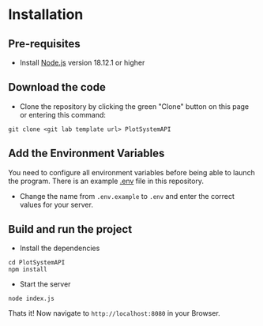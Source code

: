 # Installation

## Pre-requisites
- Install [Node.js](https://nodejs.org/en/) version 18.12.1 or higher

## Download the code
- Clone the repository by clicking the green "Clone" button on this page or entering this command:
```
git clone <git lab template url> PlotSystemAPI
```

## Add the Environment Variables
You need to configure all environment variables before being able to launch the program. There is an example [.env](https://github.com/MineFact/PlotSystemAPI/blob/master/.env.example) file in this repository.
- Change the name from `.env.example` to `.env` and enter the correct values for your server.


## Build and run the project
- Install the dependencies
```
cd PlotSystemAPI
npm install
```

- Start the server
```
node index.js
```

Thats it! Now navigate to `http://localhost:8080` in your Browser.
